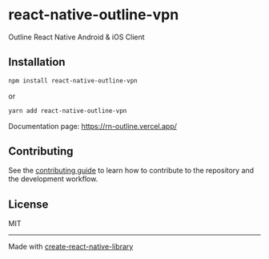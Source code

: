 # react-native-outline-vpn

Outline React Native Android & iOS Client

## Installation

```sh
npm install react-native-outline-vpn
```

or

```sh
yarn add react-native-outline-vpn
```

Documentation page: https://rn-outline.vercel.app/

## Contributing

See the [contributing guide](CONTRIBUTING.md) to learn how to contribute to the repository and the development workflow.

## License

MIT

---

Made with [create-react-native-library](https://github.com/callstack/react-native-builder-bob)
